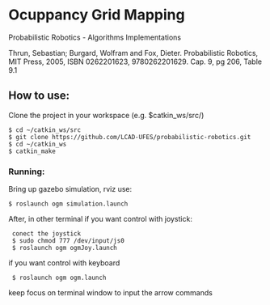 # Ocuppancy Grid Mapping


Probabilistic Robotics - Algorithms Implementations

Thrun, Sebastian; Burgard, Wolfram and Fox, Dieter. Probabilistic Robotics, MIT Press, 2005, ISBN 0262201623, 9780262201629. Cap. 9, pg 206, Table 9.1

## How to use:

Clone the project in your workspace (e.g. $catkin_ws/src/)

    $ cd ~/catkin_ws/src
    $ git clone https://github.com/LCAD-UFES/probabilistic-robotics.git
    $ cd ~/catkin_ws
    $ catkin_make

### Running:
Bring up gazebo simulation, rviz use:

    $ roslaunch ogm simulation.launch

After, in other terminal
  if you want control with joystick:

     conect the joystick
     $ sudo chmod 777 /dev/input/js0
     $ roslaunch ogm ogmJoy.launch

  if you want control with keyboard

     $ roslaunch ogm ogm.launch

   keep focus on terminal window to input the arrow commands



